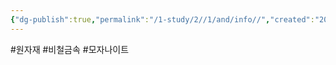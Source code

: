 ```yaml
---
{"dg-publish":true,"permalink":"/1-study/2//1/and/info//","created":"2024-11-20T21:02:28.599+09:00","updated":"2025-06-26T12:42:46.361+09:00"}
---
```


#원자재 #비철금속 #모자나이트 


